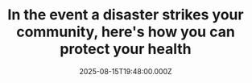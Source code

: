 ---
title: "In the event a disaster strikes your community, here's how you can protect your health"
date: 2025-08-15T19:48:00.000Z
category: Human Kindness
externalLink: "https://www.goodgoodgood.co/articles/how-to-protect-your-health-in-natural-disasters"
image: ""
excerpt: "Your guide to the biggest health consequences of extreme weather — from mosquito-and tick-borne illnesses to mental health issues — and how to best prepare for them.…"
---